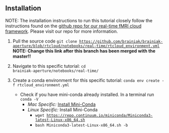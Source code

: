 ## Installation
NOTE: The installation instructions to run this tutorial closely follow the instructions found on the [github repo for our real-time fMRI cloud framework](https://github.com/brainiak/rt-cloud). Please visit our repo for more information.

1. Pull the source code <code>git clone https://github.com/brainiak/brainiak-aperture/blob/rtcloud/notebooks/real-time/rtcloud_environment.yml</code> **NOTE: Change this link after this branch has been merged with the master!!**

2. Navigate to this specific tutorial: <code>cd brainiak-aperture/notebooks/real-time/</code>

3. Create a conda environment for this specific tutorial: <code>conda env create -f rtcloud_environment.yml</code>
    - Check if you have mini-conda already installed. In a terminal run <code>conda -V</code>
        - *Mac Specific:* [Install Mini-Conda](https://docs.conda.io/en/latest/miniconda.html)
        - *Linux Specific:* Install Mini-Conda
            - <code>wget https://repo.continuum.io/miniconda/Miniconda3-latest-Linux-x86_64.sh</code>
            - <code>bash Miniconda3-latest-Linux-x86_64.sh -b</code>

